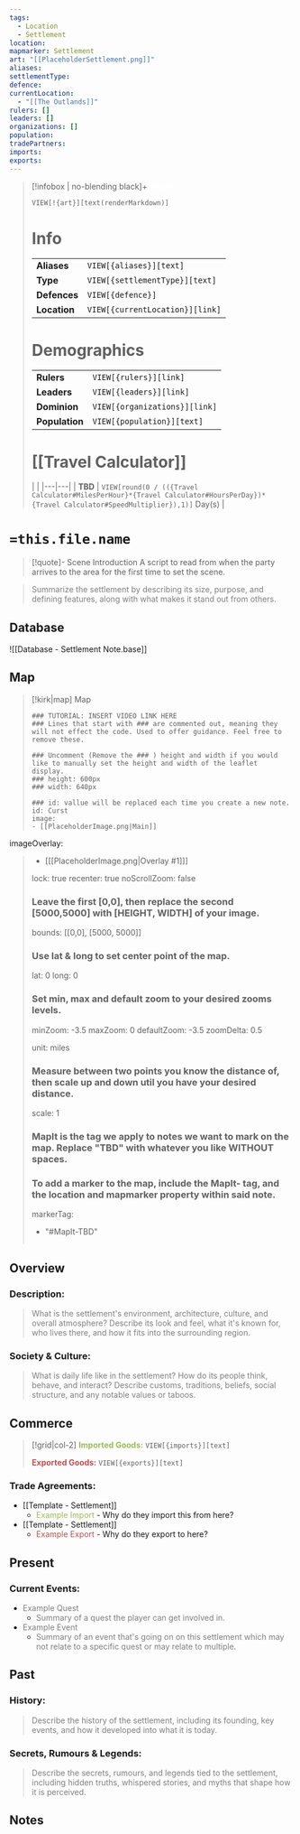 ```yaml
---
tags:
  - Location
  - Settlement
location:
mapmarker: Settlement
art: "[[PlaceholderSettlement.png]]"
aliases:
settlementType:
defence:
currentLocation:
  - "[[The Outlands]]"
rulers: []
leaders: []
organizations: []
population:
tradePartners:
imports:
exports:
---
```


> [!infobox | no-blending black]+ <font color="#ffffff">Infobox</font>
> 
> `VIEW[!{art}][text(renderMarkdown)]`
> 
> # Info
> |  |  |
> |---|---|
> | **Aliases** | `VIEW[{aliases}][text]` |
> | **Type** | `VIEW[{settlementType}][text]` |
> | **Defences** | `VIEW[{defence}]` |
> | **Location** | `VIEW[{currentLocation}][link]` |
> 
> # Demographics
> |  |  |
> |---|---|
> | **Rulers** | `VIEW[{rulers}][link]` |
> | **Leaders** | `VIEW[{leaders}][link]` |
> | **Dominion** | `VIEW[{organizations}][link]` |
> | **Population** | `VIEW[{population}][text]` |
> 
> # [[Travel Calculator]] 
> | |
> |---|---|
> | **TBD** | `VIEW[round(0 / (({Travel Calculator#MilesPerHour}*{Travel Calculator#HoursPerDay})*{Travel Calculator#SpeedMultiplier}),1)]` Day(s) |

# `=this.file.name`

> [!quote]- Scene Introduction
> A script to read from when the party arrives to the area for the first time to set the scene.

> <font color="#7f7f7f">Summarize the settlement by describing its size, purpose, and defining features, along with what makes it stand out from others.</font>

## Database

![[Database - Settlement Note.base]]

## Map

> [!kirk|map] Map
> ```leaflet
> ### TUTORIAL: INSERT VIDEO LINK HERE
> ### Lines that start with ### are commented out, meaning they will not effect the code. Used to offer guidance. Feel free to remove these.
> 
> ### Uncomment (Remove the ### ) height and width if you would like to manually set the height and width of the leaflet display.
> ### height: 600px
> ### width: 640px
> 
> ### id: vallue will be replaced each time you create a new note.
> id: Curst
> image: 
> - [[PlaceholderImage.png|Main]]
imageOverlay:
> - [[[PlaceholderImage.png|Overlay #1]]]
> 
> lock: true
> recenter: true
> noScrollZoom: false
> ### Leave the first [0,0], then replace the second [5000,5000] with [HEIGHT, WIDTH] of your image.
> bounds: [[0,0], [5000, 5000]]
> 
> ### Use lat & long to set center point of the map.
> lat: 0
> long: 0
> 
> ### Set min, max and default zoom to your desired zooms levels.
> minZoom: -3.5
> maxZoom: 0
> defaultZoom: -3.5
> zoomDelta: 0.5
> 
> unit: miles
> ### Measure between two points you know the distance of, then scale up and down util you have your desired distance.
> scale: 1
> ### MapIt is the tag we apply to notes we want to mark on the map. Replace "TBD" with whatever you like WITHOUT spaces.
> ### To add a marker to the map, include the MapIt- tag, and the location and mapmarker property within said note.
> markerTag: 
> - "#MapIt-TBD"
> ```

## Overview

### Description:

> <font color="#7f7f7f">What is the settlement's environment, architecture, culture, and overall atmosphere? Describe its look and feel, what it's known for, who lives there, and how it fits into the surrounding region.</font>

### Society & Culture:

> <font color="#7f7f7f">What is daily life like in the settlement? How do its people think, behave, and interact? Describe customs, traditions, beliefs, social structure, and any notable values or taboos.</font>

## Commerce

> [!grid|col-2]
> <font color="#9bbb59">**Imported Goods:**</font> `VIEW[{imports}][text]`
>
> <font color="#c0504d">**Exported Goods:**</font> `VIEW[{exports}][text]`

### Trade Agreements:

- [[Template - Settlement]]
   - <font color="#9bbb59">Example Import</font> - Why do they import this from here?
- [[Template - Settlement]]
   - <font color="#c0504d">Example Export</font> - Why do they export to here?

## Present

### Current Events:

- <font color="#7f7f7f">Example Quest</font>
    -  <font color="#7f7f7f">Summary of a quest the player can get involved in.</font>
- <font color="#7f7f7f">Example Event</font>
    - <font color="#7f7f7f">Summary of an event that's going on on this settlement which may not relate to a specific quest or may relate to multiple.</font>

## Past

### History:

> <font color="#7f7f7f">Describe the history of the settlement, including its founding, key events, and how it developed into what it is today.</font>

### Secrets, Rumours & Legends:

> <font color="#7f7f7f">Describe the secrets, rumours, and legends tied to the settlement, including hidden truths, whispered stories, and myths that shape how it is perceived.</font>

## Notes


